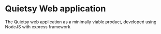 # Quietsy Web application

The Quietsy web application as a minimally viable product, developed using NodeJS with express framework.